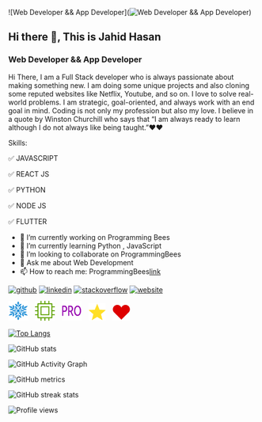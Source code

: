 ![Web Developer && App Developer](![Web Developer && App Developer](https://media-exp1.licdn.com/dms/image/C5603AQGUorCw8PE6WA/profile-displayphoto-shrink_400_400/0/1638031267452?e=1644451200&v=beta&t=vizJ4U5b7J-FzR4JpqjZgkXAddMlUKl54-hKdXrHj7U))

## Hi there 👋, This is Jahid Hasan
### Web Developer && App Developer


Hi There, I am a Full Stack developer who is always passionate about making something new. I am doing some unique projects and also cloning some reputed websites like Netflix, Youtube, and so on. I love to solve real-world problems. I am strategic, goal-oriented, and always work with an end goal in mind. Coding is not only my profession but also my love. I believe in a quote by Winston Churchill who says that “I am always ready to learn although I do not always like being taught.”❤❤

Skills: 

✅ JAVASCRIPT 

✅ REACT JS 

✅ PYTHON

✅ NODE JS 

✅ FLUTTER 



- 🔭 I’m currently working on Programming Bees 
- 🌱 I’m currently learning Python , JavaScript
- 👯 I’m looking to collaborate on ProgrammingBees 
- 💬 Ask me about Web Development 
- 📫 How to reach me: ProgrammingBees[link](https://programmingbees.com) 


[<img src='https://cdn.jsdelivr.net/npm/simple-icons@3.0.1/icons/github.svg' alt='github' height='40'>](https://github.com/programmingbees)  [<img src='https://cdn.jsdelivr.net/npm/simple-icons@3.0.1/icons/linkedin.svg' alt='linkedin' height='40'>](https://www.linkedin.com/in/https://www.linkedin.com/in/jahid-hasan-2327b11aa//)  [<img src='https://cdn.jsdelivr.net/npm/simple-icons@3.0.1/icons/stackoverflow.svg' alt='stackoverflow' height='40'>](https://stackoverflow.com/users/https://stackoverflow.com/users/16985676/programming-bees)  [<img src='https://cdn.jsdelivr.net/npm/simple-icons@3.0.1/icons/icloud.svg' alt='website' height='40'>](https://programmingbees.com)  

<a href='https://archiveprogram.github.com/'><img src='https://raw.githubusercontent.com/acervenky/animated-github-badges/master/assets/acbadge.gif' width='40' height='40'></a> <a href='https://docs.github.com/en/developers'><img src='https://raw.githubusercontent.com/acervenky/animated-github-badges/master/assets/devbadge.gif' width='40' height='40'></a> <a href='https://github.com/pricing'><img src='https://raw.githubusercontent.com/acervenky/animated-github-badges/master/assets/pro.gif' width='40' height='40'></a> <a href='https://stars.github.com/'><img src='https://raw.githubusercontent.com/acervenky/animated-github-badges/master/assets/starbadge.gif' width='35' height='35'></a> <a href='https://docs.github.com/en/github/supporting-the-open-source-community-with-github-sponsors'><img src='https://raw.githubusercontent.com/acervenky/animated-github-badges/master/assets/sponsorbadge.gif' width='35' height='35'></a> 

[![Top Langs](https://github-readme-stats.vercel.app/api/top-langs/?username=programmingbees)](https://github.com/anuraghazra/github-readme-stats)

![GitHub stats](https://github-readme-stats.vercel.app/api?username=programmingbees&show_icons=true&count_private=true)  

![GitHub Activity Graph](https://activity-graph.herokuapp.com/graph?username=programmingbees)  

![GitHub metrics](https://metrics.lecoq.io/programmingbees)  

![GitHub streak stats](https://github-readme-streak-stats.herokuapp.com/?user=programmingbees)  

![Profile views](https://gpvc.arturio.dev/programmingbees)  

<!--generate url https://arturssmirnovs.github.io/github-profile-readme-generator/ -->
